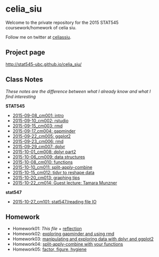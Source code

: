 # celia_siu
Welcome to the private repository for the 2015 STAT545 coursework/homework of celia siu.

Follow me on twitter at [celiassiu](https://twitter.com/celiassiu).

## Project page
http://stat545-ubc.github.io/celia_siu/

## Class Notes
_These notes are the difference between what I already know and what I find interesting_

**STAT545**

- [2015-09-08_cm001: intro](classnotes/2015-09-08-cm001-intro.md)
- [2015-09-10_cm002: rstudio](classnotes/2015-09-10-cm002-rstudio.md)
- [2015-09-15_cm003: rmd](classnotes/2015-09-15-cm003-rmd.md)
- [2015-09-17_cm004: gapminder](classnotes/2015-09-17-cm004-gapminder.md)
- [2015-09-22_cm005: ggplot2](classnotes/2015-09-22-cm005-ggplot2.md)
- [2015-09-23_cm006: rmd](classnotes/2015-09-24-cm006-rmd.md)
- [2015-09-29_cm007: dplyr](classnotes/2015-09-29-cm007-dplyr.md)
- [2015-10-01_cm008: dplyr part2](classnotes/2015-10-01-cm008-dplyr-p2.md)
- [2015-10-06_cm009: data structures](classnotes/2015-10-06-cm009-data-structures.md)
- [2015-10-08_cm010: functions](classnotes/2015-10-08-cm010-functions.md)
- [2015-10-10_cm011: split-apply-combine](classnotes/2015-10-13-cm011-split-apply-combine.md)
- [2015-10-15_cm012: tidyr to reshape data](classnotes/2015-10-15-cm012-tidy-and-reshape-data.md)
- [2015-10-20_cm013: graphing tips](classnotes/2015-10-20-cm013-graphing-tips.md)
- [2015-10-22_cm014: Guest lecture: Tamara Munzner](classnotes/2015-10-22-cm014-tamara.md)

**stat547**

- [2015-10-27_cm101: stat547/reading file IO](classnotes/2015-10-27-cm101-stat547.Rmd)

## Homework
- Homework01: *This file* + [reflection](homework/hw01-reflection.md)
- Homework02: [exploring gapminder and using rmd](homework/hw02-gapminder-rmd.md)
- Homework03: [manipulating and exploring data with dplyr and ggplot2](homework/hw03-dplyr.md)
- Homework04: [split-apply-combine with your functions](homework/hw04-function.md)
- Homework05: [factor, figure, hygiene](homework/hw05-hygiene.md)